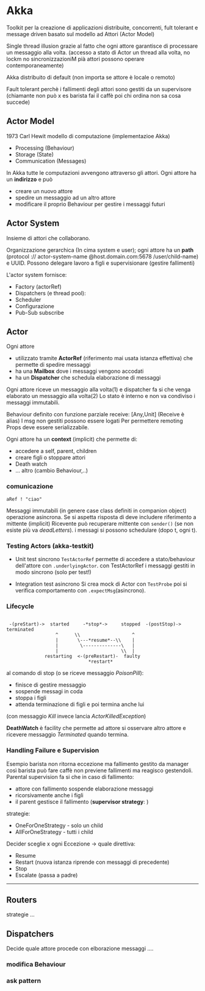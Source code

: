 # Akka

Toolkit per la creazione di applicazioni distribuite, concorrenti, fult tolerant e message driven
basato sul modello ad Attori (Actor Model)

Single thread illusion grazie al fatto che ogni attore garantisce di processare un messaggio alla volta.
(accesso a stato di Actor un thread alla volta, no lockm no sincronizzazioniM pià attori possono operare contemporaneamente)

Akka distribuito di default (non importa se attore è locale o remoto)

Fault tolerant perchè i fallimenti degli attori sono gestiti da un supervisore 
(chiamante non può x es barista fai il caffè poi chi ordina non sa cosa succede)

## Actor Model

1973 Carl Hewit 
modello di computazione (implementazioe Akka)
 - Processing (Behaviour)
 - Storage (State)
 - Communication (Messages)

In Akka tutte le computazioni avvengono attraverso gli attori.
Ogni attore ha un **indirizzo** e può
- creare un nuovo attore
- spedire un messaggio ad un altro attore
- modificare il proprio Behaviour per gestire i messaggi futuri

## Actor System

Insieme di attori che collaborano.

Organizzazione gerarchica (In cima system e user);
ogni attore ha un **path** (protocol :// actor-system-name @host.domain.com:5678 /user/child-name) e UUID.
Possono delegare lavoro a figli e supervisionare (gestire fallimenti)

L'actor system fornisce:

- Factory (actorRef)
- Dispatchers (e thread pool):
- Scheduler
- Configurazione
- Pub-Sub subscribe

## Actor

Ogni attore
- utilizzato tramite **ActorRef** (riferimento mai usata istanza effettiva) che permette di spedire messaggi
- ha una **Mailbox** dove i messaggi vengono accodati
- ha un **Dispatcher** che schedula elaborazione di messaggi 

Ogni attore riceve un messaggio alla volta(1) e dispatcher fa si che venga elaborato un messaggio alla volta(2)
Lo stato è interno e non va condiviso i messaggi immutabili.

Behaviour definito con funzione parziale receive: [Any,Unit] (Receive è alias) 
I msg non gestiti possono essere logati
Per permettere remoting Props deve essere serializzabile.

Ogni attore ha un **context** (implicit) che permette di:
- accedere a self, parent, children
- creare figli o stoppare attori
- Death watch
- ... altro (cambio Behaviour,..)

### comunicazione

`aRef ! "ciao"` 

Messaggi immutabili (in genere case class definiti in companion object) 
operazione asincrona.
Se si aspetta risposta di deve includere riferimento a mittente (implicit)
Ricevente può recuperare mittente con `sender()` (se non esiste più va *deadLetters*).
i messagi si possono schedulare (dopo t, ogni t).

### Testing Actors (akka-testkit)

* Unit test sincrono
`TestActorRef` permette di accedere a stato/behaviour dell'attore con `.underlyingActor`.
con TestActorRef i messaggi gestiti in modo sincrono (solo per test!)

* Integration test asincrono
Si crea mock di Actor con `TestProbe` poi si verifica comportamento con `.expectMsg`(asincrono).

### Lifecycle

```

 -(preStart)->  started     -*stop*->     stopped  -(postStop)->  terminated
                  ^      \\                   ^ 
                  |       \---*resume*--\\    |                                           
                  |        \--------------\   |                                           
                  |                       \\  |                                           
              restarting  <-(preRestart)-  faulty
                              *restart*
```    
al comando di stop (o se riceve messaggio *PoisonPill*):
- finisce di gestire messaggio
- sospende messagi in coda
- stoppa i figli
- attenda terminazione di figli e poi termina anche lui
  
(con messaggio *Kill* invece lancia *ActorKilledException*)

**DeathWatch** è facility che permette ad attore si osservare altro attore e ricevere messaggio *Terminated* quando termina.

### Handling Failure e Supervision

Esempio barista
non ritorna eccezione ma fallimento gestito da manager così barista può fare caffè
non previene fallimenti ma reagisco gestendoli.
Parental supervision fa si che in caso di fallimento:
- attore con fallimento sospende elaborazione messaggi
- ricorsivamente anche i figli
- il parent gestisce il fallimento (**supervisor strategy**: )

strategie:
- OneForOneStrategy - solo un child
- AllForOneStrategy - tutti i child

Decider sceglie x ogni Eccezione -> quale direttiva:
- Resume
- Restart (nuova istanza riprende con messaggi di precedente)
- Stop
- Escalate (passa a padre)

----
## Routers
strategie
...
## Dispatchers
Decide quale attore procede con elborazione messaggi
....
### modifica Behaviour
### ask pattern